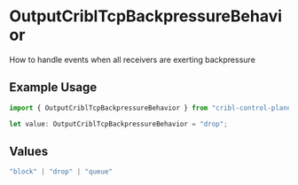 # OutputCriblTcpBackpressureBehavior

How to handle events when all receivers are exerting backpressure

## Example Usage

```typescript
import { OutputCriblTcpBackpressureBehavior } from "cribl-control-plane/models";

let value: OutputCriblTcpBackpressureBehavior = "drop";
```

## Values

```typescript
"block" | "drop" | "queue"
```